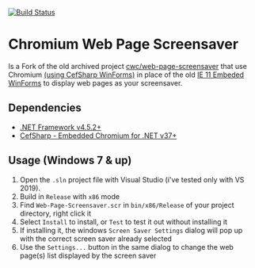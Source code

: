 [![Build Status](https://dev.azure.com/zen-projects/Chromium-Web-Page-Screensaver/_apis/build/status/ZenProjects.Chromium-Web-Page-Screensaver?branchName=master)](https://dev.azure.com/zen-projects/Chromium-Web-Page-Screensaver/_build/latest?definitionId=1&branchName=master)

# Chromium Web Page Screensaver

Is a Fork of the old archived project [cwc/web-page-screensaver](https://github.com/cwc/web-page-screensaver) that use Chromium [(using CefSharp WinForms)](https://github.com/cefsharp/CefSharp) in place of the old [IE 11 Embeded WinForms](https://docs.microsoft.com/en-us/dotnet/api/system.windows.forms.webbrowser?view=netframework-4.8) to display web pages as your screensaver.

## Dependencies

- [.NET Framework v4.5.2+](https://www.microsoft.com/en-US/download/details.aspx?id=42642 ".NET Framework")
- [CefSharp - Embedded Chromium for .NET v37+](https://cefsharp.github.io/ "CefSharp - Embedded Chromium for .NET")

## Usage (Windows 7 & up)

1. Open the `.sln` project file with Visual Studio (i've tested only with VS 2019).
2. Build in `Release` with `x86` mode
1. Find `Web-Page-Screensaver.scr` in `bin/x86/Release` of your project directory, right click it
2. Select `Install` to install, or `Test` to test it out without installing it
3. If installing it, the windows `Screen Saver Settings` dialog will pop up with the correct screen saver already selected
4. Use the `Settings...` button in the same dialog to change the web page(s) list displayed by the screen saver
